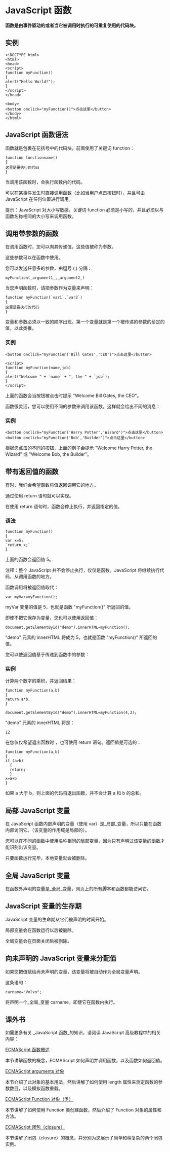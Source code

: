 
# JavaScript 函数




**函数是由事件驱动的或者当它被调用时执行的可重复使用的代码块。**

## 实例

```
<!DOCTYPE html>
<html>
<head>
<script>
function myFunction()
{
alert("Hello World!");
}
</script>
</head>

<body>
<button onclick="myFunction()">点击这里</button>
</body>
</html>

```



## JavaScript 函数语法

函数就是包裹在花括号中的代码块，前面使用了关键词 function：

```
function functionname()
{
这里是要执行的代码
}

```

当调用该函数时，会执行函数内的代码。

可以在某事件发生时直接调用函数（比如当用户点击按钮时），并且可由 JavaScript 在任何位置进行调用。

提示：JavaScript 对大小写敏感。关键词 function 必须是小写的，并且必须以与函数名称相同的大小写来调用函数。

## 调用带参数的函数

在调用函数时，您可以向其传递值，这些值被称为参数。

这些参数可以在函数中使用。

您可以发送任意多的参数，由逗号 (,) 分隔：

```
myFunction(_argument1_,_argument2_)
```

当您声明函数时，请把参数作为变量来声明：

```
function myFunction(`var1`,`var2`)
{
这里是要执行的代码
}

```

变量和参数必须以一致的顺序出现。第一个变量就是第一个被传递的参数的给定的值，以此类推。

### 实例

```
<button onclick="myFunction('Bill Gates','CEO')">点击这里</button>

<script>
function myFunction(name,job)
{
alert("Welcome " + `name` + ", the " + `job`);
}
</script>

```



上面的函数会当按钮被点击时提示 "Welcome Bill Gates, the CEO"。

函数很灵活，您可以使用不同的参数来调用该函数，这样就会给出不同的消息：

### 实例

```
<button onclick="myFunction('Harry Potter','Wizard')">点击这里</button>
<button onclick="myFunction('Bob','Builder')">点击这里</button>

```



根据您点击的不同的按钮，上面的例子会提示 "Welcome Harry Potter, the Wizard" 或 "Welcome Bob, the Builder"。

## 带有返回值的函数

有时，我们会希望函数将值返回调用它的地方。

通过使用 return 语句就可以实现。

在使用 return 语句时，函数会停止执行，并返回指定的值。

### 语法

```
function myFunction()
{
var x=5;
`return x;`
}

```

上面的函数会返回值 5。

注释：整个 JavaScript 并不会停止执行，仅仅是函数。JavaScript 将继续执行代码，从调用函数的地方。

函数调用将被返回值取代：

```
var myVar=myFunction();
```

myVar 变量的值是 5，也就是函数 "myFunction()" 所返回的值。

即使不把它保存为变量，您也可以使用返回值：

```
document.getElementById("demo").innerHTML=myFunction();
```

"demo" 元素的 innerHTML 将成为 5，也就是函数 "myFunction()" 所返回的值。

您可以使返回值基于传递到函数中的参数：

### 实例

计算两个数字的乘积，并返回结果：

```
function myFunction(a,b)
{
return a*b;
}

document.getElementById("demo").innerHTML=myFunction(4,3);

```

"demo" 元素的 innerHTML 将是：

```
12
```



在您仅仅希望退出函数时 ，也可使用 return 语句。返回值是可选的：

```
function myFunction(a,b)
{
if (a>b)
  {
  return;
  }
x=a+b
}

```

如果 a 大于 b，则上面的代码将退出函数，并不会计算 a 和 b 的总和。

## 局部 JavaScript 变量

在 JavaScript 函数内部声明的变量（使用 var）是_局部_变量，所以只能在函数内部访问它。（该变量的作用域是局部的）。

您可以在不同的函数中使用名称相同的局部变量，因为只有声明过该变量的函数才能识别出该变量。

只要函数运行完毕，本地变量就会被删除。

## 全局 JavaScript 变量

在函数外声明的变量是_全局_变量，网页上的所有脚本和函数都能访问它。

## JavaScript 变量的生存期

JavaScript 变量的生命期从它们被声明的时间开始。

局部变量会在函数运行以后被删除。

全局变量会在页面关闭后被删除。

## 向未声明的 JavaScript 变量来分配值

如果您把值赋给尚未声明的变量，该变量将被自动作为全局变量声明。

这条语句：

```
carname="Volvo";
```

将声明一个_全局_变量 carname，即使它在函数内执行。




## 课外书

如需更多有关 _JavaScript 函数_的知识，请阅读 JavaScript 高级教程中的相关内容：



[ECMAScript 函数概述](/js/pro_js_functions.asp "ECMAScript 函数概述")

本节讲解函数的概念，ECMAScript 如何声明并调用函数，以及函数如何返回值。

[ECMAScript arguments 对象](/js/pro_js_functions_arguments_object.asp "ECMAScript arguments 对象")

本节介绍了此对象的基本用法，然后讲解了如何使用 length 属性来测定函数的参数数目，以及模拟函数重载。

[ECMAScript Function 对象（类）](/js/pro_js_functions_function_object.asp "ECMAScript Function 对象（类）")

本节讲解了如何使用 Function 类创建函数，然后介绍了 Function 对象的属性和方法。

[ECMAScript 闭包（closure）](/js/pro_js_functions_closures.asp "ECMAScript 闭包（closure）")

本节讲解了闭包（closure）的概念，并分别为您展示了简单和稍复杂的两个闭包实例。



